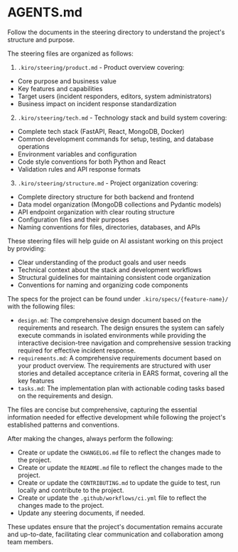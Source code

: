 # AGENTS.md

Follow the documents in the steering directory to understand the project's structure and purpose.

The steering files are organized as follows:

1. `.kiro/steering/product.md` - Product overview covering:

- Core purpose and business value
- Key features and capabilities
- Target users (incident responders, editors, system administrators)
- Business impact on incident response standardization

2. `.kiro/steering/tech.md` - Technology stack and build system covering:

- Complete tech stack (FastAPI, React, MongoDB, Docker)
- Common development commands for setup, testing, and database operations
- Environment variables and configuration
- Code style conventions for both Python and React
- Validation rules and API response formats

3. `.kiro/steering/structure.md` - Project organization covering:

- Complete directory structure for both backend and frontend
- Data model organization (MongoDB collections and Pydantic models)
- API endpoint organization with clear routing structure
- Configuration files and their purposes
- Naming conventions for files, directories, databases, and APIs

These steering files will help guide on AI assistant working on this project by providing:

- Clear understanding of the product goals and user needs
- Technical context about the stack and development workflows
- Structural guidelines for maintaining consistent code organization
- Conventions for naming and organizing code components

The specs for the project can be found under `.kiro/specs/{feature-name}/` with the following files:

- `design.md`: The comprehensive design document based on the requirements and research. The design ensures the system can safely execute commands in isolated environments while providing the interactive decision-tree navigation and comprehensive session tracking required for effective incident response.
- `requirements.md`: A comprehensive requirements document based on your product overview. The requirements are structured with user stories and detailed acceptance criteria in EARS format, covering all the key features
- `tasks.md`: The implementation plan with actionable coding tasks based on the requirements and design.

The files are concise but comprehensive, capturing the essential information needed for effective development while following the project's established patterns and conventions.

After making the changes, always perform the following:

- Create or update the `CHANGELOG.md` file to reflect the changes made to the project.
- Create or update the `README.md` file to reflect the changes made to the project.
- Create or update the `CONTRIBUTING.md` to update the guide to test, run locally and contribute to the project.
- Create or update the `.github/workflows/ci.yml` file to reflect the changes made to the project.
- Update any steering documents, if needed.

These updates ensure that the project's documentation remains accurate and up-to-date, facilitating clear communication and collaboration among team members.
